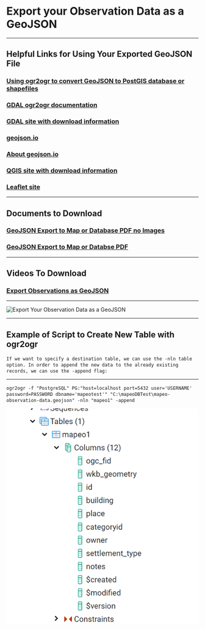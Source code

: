 # Export your Observation Data as a GeoJSON
---

## Helpful Links for Using Your Exported GeoJSON File 

### [Using ogr2ogr to convert GeoJSON to PostGIS database or shapefiles](https://morphocode.com/using-ogr2ogr-convert-data-formats-geojson-postgis-esri-geodatabase-shapefiles/)

### [GDAL ogr2ogr documentation](https://gdal.org/programs/ogr2ogr.html)

### [GDAL site with download information](https://gdal.org/)

### [geojson.io](https://geojson.io/#map=2/20.0/0.0)

### [About geojson.io](https://geojson.io/about.html)

### [QGIS site with download information](https://qgis.org/en/site/)

### [Leaflet site](https://leafletjs.com/)

---

## Documents to Download

### [GeoJSON Export to Map or Database PDF no Images](docsPDF/Sync.pdf)

### [GeoJSON Export to Map or Databse PDF ](docsPDF/SynchIMG.pdf)

---

## Videos To Download

### [Export Observations as GeoJSON](videos/ExportGeoJSON.mov)

---
![Export Your Observation Data as a GeoJSON](images/GeoJSONExport.png)

---

## Example of Script to Create New Table with ogr2ogr
    
    If we want to specify a destination table, we can use the -nln table option. In order to append the new data to the already existing records, we can use the -append flag:
---
    ogr2ogr -f "PostgreSQL" PG:"host=localhost port=5432 user='USERNAME' password=PASSWORD dbname='mapeotest'" "C:\mapeoDBTest\mapeo-observation-data.geojson" -nln "mapeo1" -append

![Mapeo PostgreSQL Table](images/dbTable.png)